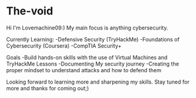 # The-void

Hi I'm Lovemachine09:)
My main focus is anything cybersecurity.

Currently Learning:
-Defensive Security (TryHackMe)
-Foundations of Cybersecurity (Coursera)
-CompTIA Security+

Goals 
-Build hands-on skills with the use of Virtual Machines and TryHackMe Lessons
-Documenting My security journey 
-Creating the proper mindset to understand attacks and how to defend them

Looking forward to learning more and sharpening my skills. Stay tuned for more and thanks for coming out;) 
